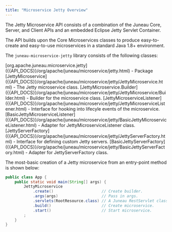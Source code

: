 ```yaml
---
title: "Microservice Jetty Overview"
---
```


The Jetty Microservice API consists of a combination of the Juneau Core, Server, and Client APIs and an embedded Eclipse
Jetty Servlet Container.

The API builds upon the Core Microservices classes to produce easy-to-create and easy-to-use microservices in a standard
Java 1.8+ environment.

The `juneau-microservice-jetty` library consists of the following classes:

<tree>
<node-0>[org.apache.juneau.microservice.jetty]({{API_DOCS}}/org/apache/juneau/microservice/jetty.html) - Package</node-0>
<node-1><java-class>[JettyMicroservice]({{API_DOCS}}/org/apache/juneau/microservice/jetty/JettyMicroservice.html)</java-class> - The Jetty microservice class.</node-1>
<node-1><java-class>[JettyMicroservice.Builder]({{API_DOCS}}/org/apache/juneau/microservice/jetty/JettyMicroservice/Builder.html)</java-class> - Builder for the microservice class.</node-1>
<node-1><java-class>[JettyMicroserviceListener]({{API_DOCS}}/org/apache/juneau/microservice/jetty/JettyMicroserviceListener.html)</java-class> - Interface for hooking into lifecyle events of the microservice.</node-1>
<node-1><java-class>[BasicJettyMicroserviceListener]({{API_DOCS}}/org/apache/juneau/microservice/jetty/BasicJettyMicroserviceListener.html)</java-class> - Adapter for JettyMicroserviceListener class.</node-1>
<node-1><java-class>[JettyServerFactory]({{API_DOCS}}/org/apache/juneau/microservice/jetty/JettyServerFactory.html)</java-class> - Interface for defining custom Jetty servers.</node-1>
<node-1><java-class>[BasicJettyServerFactory]({{API_DOCS}}/org/apache/juneau/microservice/jetty/BasicJettyServerFactory.html)</java-class> - Adapter for JettyServerFactory class.</node-1>
</tree>

The most-basic creation of a Jetty microservice from an entry-point method is shown below:

```java
public class App {
    public static void main(String[] args) {
        JettyMicroservice
            .create()                     // Create builder.
            .args(args)                   // Pass in args.
            .servlets(RootResource.class) // A Juneau RestServlet class.
            .build()                      // Create microservice.
            .start()                      // Start microservice.
        ;
    }
}
```
